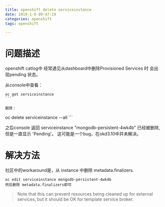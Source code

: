 ```yaml
---
title: openshift delete serviceinstance
date: 2019-1-9 09:47:19
categories: openshift
tags: openshift

---
```




# 问题描述
openshift catlog中 经常遇见从dashboard中删除Provisioned Services 时 会出现pending 状态。

从console中查看：
```
oc get serviceinstance
​```

删除：
```
oc delete serviceinstance --all
​```

之后console 返回 serviceinstance "mongodb-persistent-4wk4b" 已经被删除, 但是一直显示 'Pending'。
这可能是一个bug，在okd3.10中并未解决。

# 解决方法

社区中的workaround是，从 instance 中删除 metadata.finalizers. 


```
oc edit serviceinstance mongodb-persistent-4wk4b
然后删除 metadata.finalizers即可

```



>
> Note that this can prevent resources being cleaned up for external services, but it should be OK for template service broker.
>